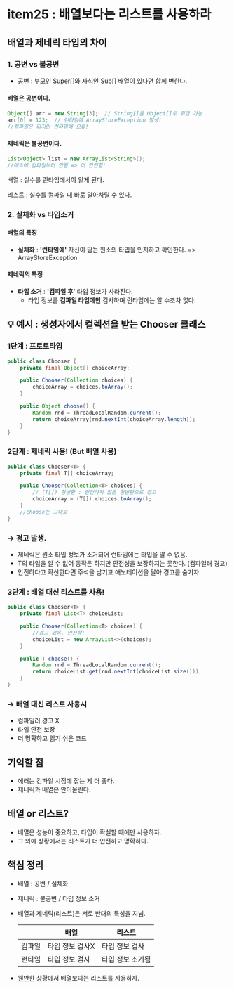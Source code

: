 # item25 : 배열보다는 리스트를 사용하라

## 배열과 제네릭 타입의 차이
### 1. 공변 vs 불공변
- 공변 : 부모인 Super[]와 자식인 Sub[] 배열이 있다면 함께 변한다.

#### 배열은 공변이다.
```java
Object[] arr = new String[3];  // String[]을 Object[]로 취급 가능
arr[0] = 123;  // 런타임에 ArrayStoreException 발생!
//컴파일은 되지만 런타임때 오류!
```

#### 제네릭은 불공변이다.
```java
List<Object> list = new ArrayList<String>();
//애초에 컴파일부터 안됨 => 더 안전함!
```
배열 : 실수를 런타임에서야 알게 된다.

리스트 : 실수를 컴파일 때 바로 알아차릴 수 있다.

### 2. 실체화 vs 타입소거
#### 배열의 특징
- **실체화** : **'런타임에'** 자신이 담는 원소의 타입을 인지하고 확인한다. => ArrayStoreException
#### 제네릭의 특징
- **타입 소거** : **'컴파일 후'** 타입 정보가 사라진다.
  - 타입 정보를 **컴파일 타임에만** 검사하며 런타임에는 알 수조차 없다.



## 💡 예시 : 생성자에서 컬렉션을 받는 Chooser 클래스
### 1단계 : 프로토타입
```java
public class Chooser {
    private final Object[] choiceArray;

    public Chooser(Collection choices) {
        choiceArray = choices.toArray();
    }

    public Object choose() {
        Random rnd = ThreadLocalRandom.current();
        return choiceArray[rnd.nextInt(choiceArray.length)];
    }
}
```
### 2단계 : 제네릭 사용! (But 배열 사용)
```java
public class Chooser<T> {
    private final T[] choiceArray;

    public Chooser(Collection<T> choices) {
        // (T[]) 형변환 : 안전하지 않은 형변환으로 경고
        choiceArray = (T[]) choices.toArray();
    }
    //choose는 그대로
}
```
### → 경고 발생.
- 제네릭은 원소 타입 정보가 소거되어 런타임에는 타입을 알 수 없음.
- T의 타입을 알 수 없어 동작은 하지만 안전성을 보장하지는 못한다. (컴파일러 경고)
- 안전하다고 확신한다면 주석을 남기고 애노테이션을 달아 경고를 숨기자.

### 3단계 : 배열 대신 리스트를 사용!
```java
public class Chooser<T> {
    private final List<T> choiceList;

    public Chooser(Collection<T> choices) {
        //경고 없음. 안전함!
        choiceList = new ArrayList<>(choices);
    }

    public T choose() {
        Random rnd = ThreadLocalRandom.current();
        return choiceList.get(rnd.nextInt(choiceList.size()));
    }
}
```
### → 배열 대신 리스트 사용시
- 컴파일러 경고 X
- 타입 안전 보장
- 더 명확하고 읽기 쉬운 코드

## 기억할 점
- 에러는 컴파일 시점에 잡는 게 더 좋다.
- 제네릭과 배열은 안어울린다.

## 배열 or 리스트?
- 배열은 성능이 중요하고, 타입이 확실할 때에만 사용하자.
- 그 외에 상황에서는 리스트가 더 안전하고 명확하다.

## 핵심 정리
- 배열 : 공변 / 실체화
- 제네릭 : 불공변 / 타입 정보 소거
- 배열과 제네릭(리스트)은 서로 반대의 특성을 지님.

  |     | 배열        | 리스트      |
  |-----|-----------|----------|
  | 컴파일 | 타입 정보 검사X | 타입 정보 검사 |
  | 런타임 | 타입 정보 검사  | 타입 정보 소거됨 |
- 웬만한 상황에서 배열보다는 리스트를 사용하자.